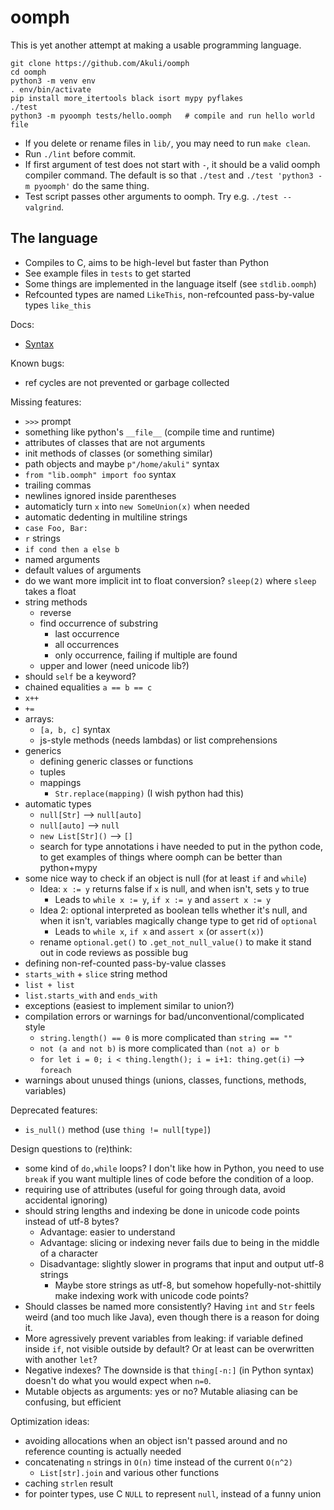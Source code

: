 # oomph
This is yet another attempt at making a usable programming language.

```shell
git clone https://github.com/Akuli/oomph
cd oomph
python3 -m venv env
. env/bin/activate
pip install more_itertools black isort mypy pyflakes
./test
python3 -m pyoomph tests/hello.oomph   # compile and run hello world file
```

- If you delete or rename files in `lib/`, you may need to run `make clean`.
- Run `./lint` before commit.
- If first argument of test does not start with `-`, it should be a valid oomph compiler command.
  The default is so that `./test` and `./test 'python3 -m pyoomph'` do the same thing.
- Test script passes other arguments to oomph. Try e.g. `./test --valgrind`.


## The language

- Compiles to C, aims to be high-level but faster than Python
- See example files in `tests` to get started
- Some things are implemented in the language itself (see `stdlib.oomph`)
- Refcounted types are named `LikeThis`, non-refcounted pass-by-value types `like_this`

Docs:
- [Syntax](docs/syntax.md)

Known bugs:
- ref cycles are not prevented or garbage collected

Missing features:
- `>>>` prompt
- something like python's `__file__` (compile time and runtime)
- attributes of classes that are not arguments
- init methods of classes (or something similar)
- path objects and maybe `p"/home/akuli"` syntax
- `from "lib.oomph" import foo` syntax
- trailing commas
- newlines ignored inside parentheses
- automaticly turn `x` into `new SomeUnion(x)` when needed
- automatic dedenting in multiline strings
- `case Foo, Bar:`
- `r` strings
- `if cond then a else b`
- named arguments
- default values of arguments
- do we want more implicit int to float conversion? `sleep(2)` where `sleep` takes a float
- string methods
    - reverse
    - find occurrence of substring
        - last occurrence
        - all occurrences
        - only occurrence, failing if multiple are found
    - upper and lower (need unicode lib?)
- should `self` be a keyword?
- chained equalities `a == b == c`
- `x++`
- `+=`
- arrays:
    - `[a, b, c]` syntax
    - js-style methods (needs lambdas) or list comprehensions
- generics
    - defining generic classes or functions
    - tuples
    - mappings
        - `Str.replace(mapping)` (I wish python had this)
- automatic types
    - `null[Str]` --> `null[auto]`
    - `null[auto]` --> `null`
    - `new List[Str]()` --> `[]`
    - search for type annotations i have needed to put in the python code, to
      get examples of things where oomph can be better than python+mypy
- some nice way to check if an object is null (for at least `if` and `while`)
    - Idea: `x := y` returns false if `x` is null, and when isn't, sets `y` to true
        - Leads to `while x := y`, `if x := y` and `assert x := y`
    - Idea 2: optional interpreted as boolean tells whether it's null, and 
      when it isn't, variables magically change type to get rid of `optional`
        - Leads to `while x`, `if x` and `assert x` (or `assert(x)`)
    - rename `optional.get()` to `.get_not_null_value()` to make it stand out
      in code reviews as possible bug
- defining non-ref-counted pass-by-value classes
- `starts_with` + `slice` string method
- `list + list`
- `list.starts_with` and `ends_with`
- exceptions (easiest to implement similar to union?)
- compilation errors or warnings for bad/unconventional/complicated style
    - `string.length() == 0` is more complicated than `string == ""`
    - `not (a and not b)` is more complicated than `(not a) or b`
    - `for let i = 0; i < thing.length(); i = i+1: thing.get(i)` --> `foreach`
- warnings about unused things (unions, classes, functions, methods, variables)

Deprecated features:
- `is_null()` method (use `thing != null[type]`)

Design questions to (re)think:
- some kind of `do,while` loops? I don't like how in Python, you need to use `break` if
    you want multiple lines of code before the condition of a loop.
- requiring use of attributes (useful for going through data, avoid accidental ignoring)
- should string lengths and indexing be done in unicode code points instead of
  utf-8 bytes?
    - Advantage: easier to understand
    - Advantage: slicing or indexing never fails due to being in the middle of a
      character
    - Disadvantage: slightly slower in programs that input and output utf-8 strings
        - Maybe store strings as utf-8, but somehow hopefully-not-shittily make
          indexing work with unicode code points?
- Should classes be named more consistently? Having `int` and `Str` feels weird
  (and too much like Java), even though there is a reason for doing it.
- More agressively prevent variables from leaking: if variable defined inside
  `if`, not visible outside by default? Or at least can be overwritten with
  another `let`?
- Negative indexes? The downside is that `thing[-n:]` (in Python syntax) doesn't do
  what you would expect when `n=0`.
- Mutable objects as arguments: yes or no? Mutable aliasing can be confusing, but efficient

Optimization ideas:
- avoiding allocations when an object isn't passed around and no reference
  counting is actually needed
- concatenating `n` strings in `O(n)` time instead of the current `O(n^2)`
    - `List[str].join` and various other functions
- caching `strlen` result
- for pointer types, use C `NULL` to represent `null`, instead of a funny union

